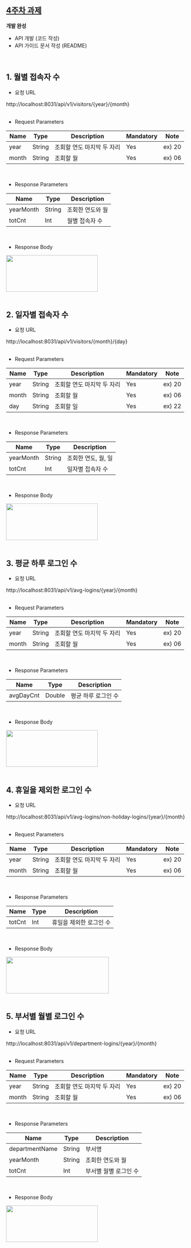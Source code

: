 ## [4주차 과제](https://github.com/pia01190/comento-bootcamp/tree/main/4%EC%A3%BC%EC%B0%A8_%EA%B3%BC%EC%A0%9C)
**개발 완성**
- API 개발 (코드 작성)
- API 가이드 문서 작성 (README)

<br>

## 1. 월별 접속자 수
- 요청 URL

http://localhost:8031/api/v1/visitors/{year}/{month}
<br>
<br>

- Request Parameters

| Name  | Type   | Description            | Mandatory | Note  |
|-------|--------|------------------------|-----------|-------|
| year  | String | 조회할 연도 마지막 두 자리 | Yes       | ex) 20 |
| month | String | 조회할 월              | Yes       | ex) 06 |

<br>

- Response Parameters

| Name     | Type   | Description       |
|----------|--------|-------------------|
| yearMonth| String | 조회한 연도와 월  |
| totCnt   | Int    | 월별 접속자 수    |

<br>

- Response Body
<img src="https://github.com/user-attachments/assets/affff0bf-034b-43e1-b9ef-b20a971311a0" width="250" height="100"/>

<br>
<br>

## 2. 일자별 접속자 수
- 요청 URL

http://localhost:8031/api/v1/visitors/{month}/{day}
<br>
<br>

- Request Parameters

| Name  | Type   | Description            | Mandatory | Note  |
|-------|--------|------------------------|-----------|-------|
| year  | String | 조회할 연도 마지막 두 자리 | Yes       | ex) 20 |
| month | String | 조회할 월              | Yes       | ex) 06 |
| day   | String | 조회할 일              | Yes       | ex) 22 |

<br>

- Response Parameters

| Name     | Type   | Description         |
|----------|--------|---------------------|
| yearMonth| String | 조회한 연도, 월, 일 |
| totCnt   | Int    | 일자별 접속자 수    |

<br>

- Response Body
<img src="https://github.com/user-attachments/assets/d4caf8de-ecd9-409b-8909-8330f65eafcf" width="250" height="100"/>

<br>
<br>

## 3. 평균 하루 로그인 수
- 요청 URL

http://localhost:8031/api/v1/avg-logins/{year}/{month}
<br>
<br>

- Request Parameters

| Name  | Type   | Description            | Mandatory | Note  |
|-------|--------|------------------------|-----------|-------|
| year  | String | 조회할 연도 마지막 두 자리 | Yes       | ex) 20 |
| month | String | 조회할 월              | Yes       | ex) 06 |

<br>

- Response Parameters

| Name     | Type   | Description       |
|----------|--------|-------------------|
| avgDayCnt| Double | 평균 하루 로그인 수 |

<br>

- Response Body
<img src="https://github.com/user-attachments/assets/1210ae05-b820-4927-8ff2-4d49e4b9fee0" width="250" height="100"/>

<br>
<br>

## 4. 휴일을 제외한 로그인 수
- 요청 URL

http://localhost:8031/api/v1/avg-logins/non-holiday-logins/{year}/{month}
<br>
<br>

- Request Parameters

| Name  | Type   | Description            | Mandatory | Note  |
|-------|--------|------------------------|-----------|-------|
| year  | String | 조회할 연도 마지막 두 자리 | Yes       | ex) 20 |
| month | String | 조회할 월              | Yes       | ex) 06 |

<br>

- Response Parameters

| Name     | Type   | Description         |
|----------|--------|---------------------|
| totCnt   | Int    | 휴일을 제외한 로그인 수 |

<br>

- Response Body
<img src="https://github.com/user-attachments/assets/869139a5-dbbf-4899-bb5b-f842f3442dd9" width="280" height="100"/>

<br>
<br>

## 5. 부서별 월별 로그인 수
- 요청 URL

http://localhost:8031/api/v1/department-logins/{year}/{month}
<br>
<br>

- Request Parameters

| Name  | Type   | Description            | Mandatory | Note  |
|-------|--------|------------------------|-----------|-------|
| year  | String | 조회할 연도 마지막 두 자리 | Yes       | ex) 20 |
| month | String | 조회할 월              | Yes       | ex) 06 |

<br>

- Response Parameters

| Name          | Type   | Description               |
|---------------|--------|---------------------------|
| departmentName| String | 부서명                    |
| yearMonth     | String | 조회한 연도와 월          |
| totCnt        | Int    | 부서별 월별 로그인 수     |

<br>

- Response Body
<img src="https://github.com/user-attachments/assets/affff0bf-034b-43e1-b9ef-b20a971311a0" width="250" height="100"/>
